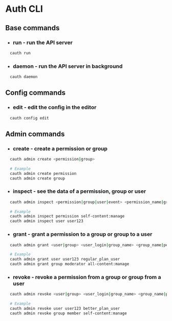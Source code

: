 # Auth CLI

## Base commands
+ ### run - run the API server
```bash
  cauth run
```
+ ### daemon - run the API server in background
```bash
  cauth daemon
```

## Config commands
+ ### edit - edit the config in the editor
```bash
  cauth config edit
```

## Admin commands
+ ### create - create a permission or group
```bash
  cauth admin create <permission|group>
  
  # Example
  cauth admin create permission
  cauth admin create group
```
+ ### inspect - see the data of a permission, group or user
```bash
  cauth admin inspect <permission|group|user|event> <permission_name|group_name|user_login|event_id>
  
  # Example
  cauth admin inspect permission self-content:manage
  cauth admin inspect user user123
```
+ ### grant - grant a permission to a group or group to a user
```bash
  cauth admin grant <user|group> <user_login|group_name> <group_name|permission_name>
  
  # Example
  cauth admin grant user user123 regular_plan_user
  cauth admin grant group moderator all-content:manage
```
+ ### revoke - revoke a permission from a group or group from a user
```bash
  cauth admin revoke <user|group> <user_login|group_name> <group_name|permission_name>
  
  # Example
  cauth admin revoke user user123 better_plan_user
  cauth admin revoke group member self-content:manage
```
